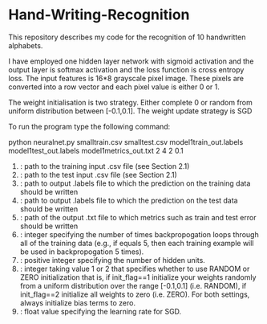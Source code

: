 # Hand-Writing-Recognition
This repository describes my code for the recognition of 10 handwritten alphabets.

I have employed one hidden layer network with sigmoid activation and the output layer is softmax activation and the loss function is cross entropy loss. The input features is 16*8 grayscale pixel image. These pixels are converted into a row vector and each pixel value is either 0 or 1. 

The weight initialisation is two strategy. Either complete 0 or random from uniform distribution between [-0.1,0.1]. 
The weight update strategy is SGD

To run the program type the following command:

python neuralnet.py smalltrain.csv smalltest.csv model1train_out.labels model1test_out.labels model1metrics_out.txt 2 4 2 0.1

1. <train input>: path to the training input .csv file (see Section 2.1)
2. <test input>: path to the test input .csv file (see Section 2.1)
3. <train out>: path to output .labels file to which the prediction on the training data should be
written
4. <test out>: path to output .labels file to which the prediction on the test data should be written
5. <metrics out>: path of the output .txt file to which metrics such as train and test error should
be written 
6. <num epoch>: integer specifying the number of times backpropogation loops through all of the
training data (e.g., if <num epoch> equals 5, then each training example will be used in backpropogation
5 times).
7. <hidden units>: positive integer specifying the number of hidden units.
8. <init flag>: integer taking value 1 or 2 that specifies whether to use RANDOM or ZERO initialization
that is, if init_flag==1 initialize your weights randomly from a uniform distribution over the range [-0.1,0.1] (i.e. RANDOM), if init_flag==2 initialize all weights to zero (i.e. ZERO). For both settings, always initialize bias terms to zero.
9. <learning rate>: float value specifying the learning rate for SGD.


